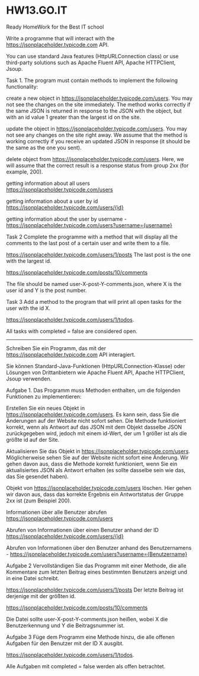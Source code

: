 # HW13.GO.IT
Ready HomeWork for the Best IT school


Write a programme that will interact with the https://jsonplaceholder.typicode.com API.

You can use standard Java features (HttpURLConnection class) or use third-party solutions such as Apache Fluent API, Apache HTTPClient, Jsoup.

Task 1.
The program must contain methods to implement the following functionality:

create a new object in https://jsonplaceholder.typicode.com/users. You may not see the changes on the site immediately. The method works correctly if the same JSON is returned in response to the JSON with the object, but with an id value 1 greater than the largest id on the site.

update the object in https://jsonplaceholder.typicode.com/users. You may not see any changes on the site right away. We assume that the method is working correctly if you receive an updated JSON in response (it should be the same as the one you sent).

delete object from https://jsonplaceholder.typicode.com/users. Here, we will assume that the correct result is a response status from group 2xx (for example, 200).

getting information about all users https://jsonplaceholder.typicode.com/users

getting information about a user by id https://jsonplaceholder.typicode.com/users/{id}

getting information about the user by username - https://jsonplaceholder.typicode.com/users?username={username}

Task 2
Complete the programme with a method that will display all the comments to the last post of a certain user and write them to a file.

https://jsonplaceholder.typicode.com/users/1/posts The last post is the one with the largest id.

https://jsonplaceholder.typicode.com/posts/10/comments

The file should be named user-X-post-Y-comments.json, where X is the user id and Y is the post number.

Task 3
Add a method to the program that will print all open tasks for the user with the id X.

https://jsonplaceholder.typicode.com/users/1/todos.

All tasks with completed = false are considered open.


*************************************************************************************************************************************************

Schreiben Sie ein Programm, das mit der https://jsonplaceholder.typicode.com API interagiert.

Sie können Standard-Java-Funktionen (HttpURLConnection-Klasse) oder Lösungen von Drittanbietern wie Apache Fluent API, Apache HTTPClient, Jsoup verwenden.

Aufgabe 1.
Das Programm muss Methoden enthalten, um die folgenden Funktionen zu implementieren:

Erstellen Sie ein neues Objekt in https://jsonplaceholder.typicode.com/users. Es kann sein, dass Sie die Änderungen auf der Website nicht sofort sehen. Die Methode funktioniert korrekt, wenn als Antwort auf das JSON mit dem Objekt dasselbe JSON zurückgegeben wird, jedoch mit einem id-Wert, der um 1 größer ist als die größte id auf der Site.

Aktualisieren Sie das Objekt in https://jsonplaceholder.typicode.com/users. Möglicherweise sehen Sie auf der Website nicht sofort eine Änderung. Wir gehen davon aus, dass die Methode korrekt funktioniert, wenn Sie ein aktualisiertes JSON als Antwort erhalten (es sollte dasselbe sein wie das, das Sie gesendet haben).

Objekt von https://jsonplaceholder.typicode.com/users löschen. Hier gehen wir davon aus, dass das korrekte Ergebnis ein Antwortstatus der Gruppe 2xx ist (zum Beispiel 200).

Informationen über alle Benutzer abrufen https://jsonplaceholder.typicode.com/users

Abrufen von Informationen über einen Benutzer anhand der ID https://jsonplaceholder.typicode.com/users/{id}

Abrufen von Informationen über den Benutzer anhand des Benutzernamens - https://jsonplaceholder.typicode.com/users?username={Benutzername}

Aufgabe 2
Vervollständigen Sie das Programm mit einer Methode, die alle Kommentare zum letzten Beitrag eines bestimmten Benutzers anzeigt und in eine Datei schreibt.

https://jsonplaceholder.typicode.com/users/1/posts Der letzte Beitrag ist derjenige mit der größten id.

https://jsonplaceholder.typicode.com/posts/10/comments

Die Datei sollte user-X-post-Y-comments.json heißen, wobei X die Benutzerkennung und Y die Beitragsnummer ist.

Aufgabe 3
Füge dem Programm eine Methode hinzu, die alle offenen Aufgaben für den Benutzer mit der ID X ausgibt.

https://jsonplaceholder.typicode.com/users/1/todos.

Alle Aufgaben mit completed = false werden als offen betrachtet.
